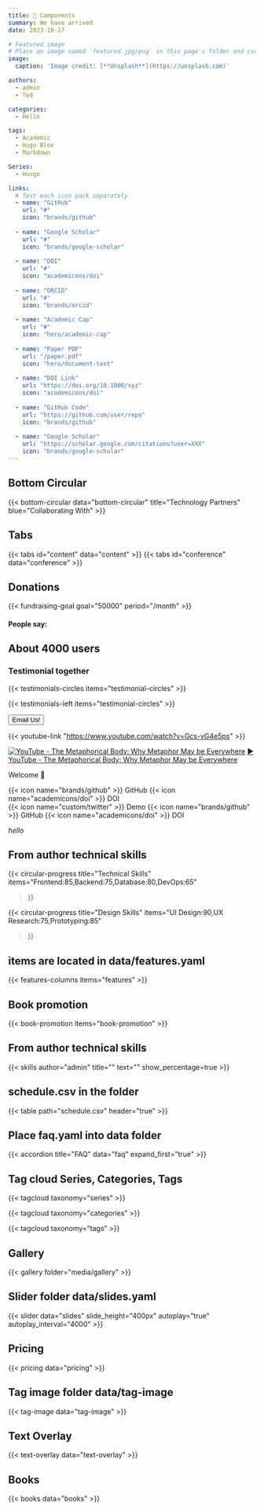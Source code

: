 ```yaml
---
title: 🎉 Components
summary: We have arrived
date: 2023-10-27

# Featured image
# Place an image named `featured.jpg/png` in this page's folder and customize its options here.
image:
  caption: 'Image credit: [**Unsplash**](https://unsplash.com)'

authors:
  - admin
  - Ted

categories:
  - Hello

tags:
  - Academic
  - Hugo Blox
  - Markdown

Series:
  - Hongo

links:
  # Test each icon pack separately
  - name: "GitHub"
    url: "#"
    icon: "brands/github"
    
  - name: "Google Scholar"
    url: "#"
    icon: "brands/google-scholar"
    
  - name: "DOI"
    url: "#"
    icon: "academicons/doi"
    
  - name: "ORCID"
    url: "#"
    icon: "brands/orcid"
    
  - name: "Academic Cap"
    url: "#"
    icon: "hero/academic-cap"
  
  - name: "Paper PDF"
    url: "/paper.pdf"  
    icon: "hero/document-text"
    
  - name: "DOI Link"
    url: "https://doi.org/10.1000/xyz"
    icon: "academicons/doi"
    
  - name: "GitHub Code"
    url: "https://github.com/user/repo"
    icon: "brands/github"
    
  - name: "Google Scholar"
    url: "https://scholar.google.com/citations?user=XXX"
    icon: "brands/google-scholar"
---
```


## Bottom Circular

{{< bottom-circular data="bottom-circular" title="Technology Partners" blue="Collaborating With" >}}


## Tabs

{{< tabs id="content" data="content" >}}
{{< tabs id="conference" data="conference" >}}



## Donations
<!-- {{< fundraising-goal goal="75000" period="/quarter" currency="$" api="/api/stewardship-data" >}} -->

<!-- Api/ Data/ Params/ Shotcuts/ -->

{{< fundraising-goal goal="50000" period="/month" >}}

#### People say:
## About 4000 users
### Testimonial together

{{< testimonials-circles items="testimonial-circles" >}}

{{< testimonials-left items="testimonial-circles" >}}


<button type="submit">
  <i class="fa-solid fa-envelope"></i> Email Us!
</button>

{{< youtube-link "https://www.youtube.com/watch?v=Gcs-vG4e5ps" >}}

[![YouTube - The Metaphorical Body: Why Metaphor May be Everywhere](https://img.youtube.com/vi/Gcs-vG4e5ps/0.jpg)](https://www.youtube.com/watch?v=Gcs-vG4e5ps) [▶️ YouTube - The Metaphorical Body: Why Metaphor May be Everywhere](https://www.youtube.com/watch?v=Gcs-vG4e5ps)


Welcome 👋

{{< icon name="brands/github" >}} GitHub
{{< icon name="academicons/doi" >}} DOI  
{{< icon name="custom/twitter" >}} Demo
{{< icon name="brands/github" >}} GitHub
{{< icon name="academicons/doi" >}} DOI  

<i class="fa-solid fa-circle-user">hello</i>

## From author technical skills

{{< circular-progress 
    title="Technical Skills" 
    items="Frontend:85,Backend:75,Database:80,DevOps:65" 
>}}

{{< circular-progress 
    title="Design Skills" 
    items="UI Design:90,UX Research:75,Prototyping:85" 
>}}

## items are located in data/features.yaml

{{< features-columns items="features" >}}

## Book promotion

{{< book-promotion items="book-promotion" >}}

## From author technical skills

{{< skills author="admin" title="" text="" show_percentage=true >}}

## schedule.csv in the folder

{{< table path="schedule.csv" header="true" >}}

## Place faq.yaml into data folder

{{< accordion title="FAQ" data="faq" expand_first="true" >}}


## Tag cloud Series, Categories, Tags

{{< tagcloud taxonomy="series" >}} 

{{< tagcloud taxonomy="categories" >}} 

{{< tagcloud taxonomy="tags" >}} 

## Gallery


{{< gallery folder="media/gallery" >}}

## Slider folder data/slides.yaml

{{< slider data="slides" slide_height="400px" autoplay="true" autoplay_interval="4000" >}}

## Pricing

{{< pricing data="pricing" >}}

## Tag image folder data/tag-image

{{< tag-image data="tag-image" >}}

## Text Overlay

{{< text-overlay data="text-overlay" >}}

## Books

{{< books data="books" >}}









